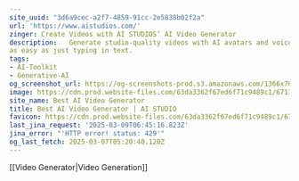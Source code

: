 ```yaml
---
site_uuid: "3d6a9cec-a2f7-4859-91cc-2e5838b02f2a"
url: 'https://www.aistudios.com/'
zinger: Create Videos with AI STUDIOS’ AI Video Generator
description:   Generate studio-quality videos with AI avatars and voiceovers in 80+ languages
as easy as just typing in text.
tags:
- AI-Toolkit
- Generative-AI
og_screenshot_url: https://og-screenshots-prod.s3.amazonaws.com/1366x768/80/false/6ef93870f8ed76270b8619ad605ec3ac8d2cd97b58fb9205a8e311117880b243.jpeg
image: https://cdn.prod.website-files.com/63da3362f67ed6f71c9489c1/67110c3309d814f76db52d4a_aistudios_deepbrainai.png
site_name: Best AI Video Generator
title: Best AI Video Generator | AI STUDIO
favicon: https://cdn.prod.website-files.com/63da3362f67ed6f71c9489c1/6710fc52c1b4308c5d43631c_Favicon_aistudios.svg
last_jina_request: '2025-03-09T06:45:16.823Z'
jina_error: "'HTTP error! status: 429'"
og_last_fetch: 2025-03-07T05:20:40.120Z
---
```

[[Video Generator|Video Generation]]

